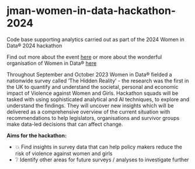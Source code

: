 # jman-women-in-data-hackathon-2024
Code base supporting analytics carried out as part of the 2024 Women in Data® 2024 hackathon

Find out more about the event [here](https://womenindata.swoogo.com/registration/Events) or more about the wonderful organisation of Women in Data® [here](https://womenindata.swoogo.com/registration/2600396)

Throughout September and October 2023 Women in Data® fielded a nationwide survey called ‘The Hidden Reality’ - the research was the first in the UK to quantify and understand the societal, personal and economic impact of Violence against Women and Girls. Hackathon squads will be tasked with using sophisticated analytical and AI techniques, to explore and understand the findings. They will uncover new insights which will be delivered as a comprehensive overview of the current situation with recommendations to help legislators, organisations and survivor groups make data-led decisions that can affect change.

**Aims for the hackathon:**
- :boom: Find insights in survey data that can help policy makers reduce the risk of violence against women and girls
- :grey_question: Identify other areas for future surveys / analyses to investigate further
